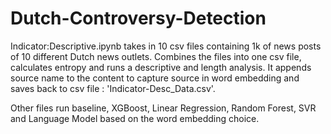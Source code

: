 # Dutch-Controversy-Detection

Indicator:Descriptive.ipynb takes in 10 csv files containing 1k of news posts of 10 different Dutch news outlets. Combines the files into one csv file, calculates entropy and runs a descriptive and length analysis. It appends source name to the content to capture source in word embedding and saves back to csv file : 'Indicator-Desc_Data.csv'.

Other files run baseline, XGBoost, Linear Regression, Random Forest, SVR and Language Model based on the word embedding choice. 
